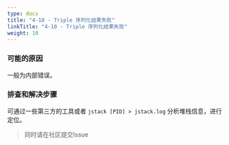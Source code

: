 ```yaml
---
type: docs
title: "4-10 - Triple 序列化结果失败"
linkTitle: "4-10 - Triple 序列化结果失败"
weight: 10
---
```


### 可能的原因

一般为内部错误。

### 排查和解决步骤

可通过一些第三方的工具或者 `jstack [PID] > jstack.log` 分析堆栈信息，进行定位。

> 同时请在社区提交Issue

